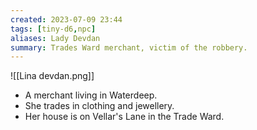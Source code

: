 ```yaml
---
created: 2023-07-09 23:44
tags: [tiny-d6,npc]
aliases: Lady Devdan
summary: Trades Ward merchant, victim of the robbery.
---
```

![[Lina devdan.png]]
- A merchant living in Waterdeep.
- She trades in clothing and jewellery.
- Her house is on Vellar's Lane in the Trade Ward.